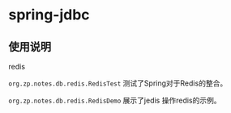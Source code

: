 # spring-jdbc

## 使用说明

redis

`org.zp.notes.db.redis.RedisTest` 测试了Spring对于Redis的整合。

`org.zp.notes.db.redis.RedisDemo` 展示了jedis 操作redis的示例。
